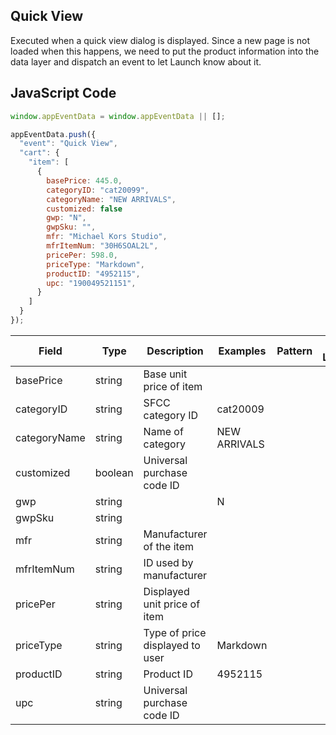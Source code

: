 ## Quick View

Executed when a quick view dialog is displayed. Since a new page is not loaded when this happens, we need to put the product information into the data layer and dispatch an event to let Launch know about it.

## JavaScript Code

```javascript
window.appEventData = window.appEventData || [];

appEventData.push({
  "event": "Quick View",
  "cart": {
    "item": [
      {
        basePrice: 445.0,
        categoryID: "cat20099",
        categoryName: "NEW ARRIVALS",
        customized: false
        gwp: "N",
        gwpSku: "",
        mfr: "Michael Kors Studio",
        mfrItemNum: "30H6SOAL2L",
        pricePer: 598.0,
        priceType: "Markdown",
        productID: "4952115",
        upc: "190049521151",
      }
    ]
  }
});
```

|Field|Type|Description|Examples|Pattern|Min Length|Max Length|Min|Max|Multiple Of|
|-----|----|-----------|--------|-------|----------|----------|---|---|-----------|
|basePrice|string|Base unit price of item||||||||
|categoryID|string|SFCC category ID|cat20009|||||||
|categoryName|string|Name of category|NEW ARRIVALS|||||||
|customized|boolean|Universal purchase code ID||||||||
|gwp|string||N|||||||
|gwpSku|string|||||||||
|mfr|string|Manufacturer of the item||||||||
|mfrItemNum|string|ID used by manufacturer||||||||
|pricePer|string|Displayed unit price of item||||||||
|priceType|string|Type of price displayed to user|Markdown|||||||
|productID|string|Product ID|4952115|||||||
|upc|string|Universal purchase code ID||||||||
